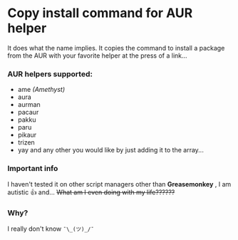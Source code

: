 # Copy install command for AUR helper
It does what the name implies.
It copies the command to install a package from the AUR with your favorite helper at the press of a link...

### AUR helpers supported:
- ame _(Amethyst)_
- aura
- aurman
- pacaur
- pakku
- paru
- pikaur
- trizen
- yay
and any other you would like by just adding it to the array...

### Important info
I haven't tested it on other script managers other than **Greasemonkey**
,
I am autistic 👍
and...
~~What am I even doing with my life??????~~

### Why?
I really don't know `¯\_(ツ)_/¯`
